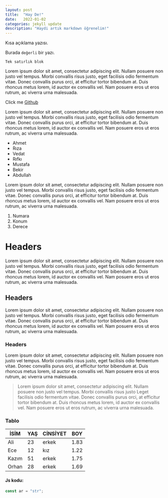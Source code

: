 ```yaml
---
layout: post
title:  "Hay De!"
date:   2022-01-02
categories: jekyll update
description: "Haydi artık markdown öğrenelim!"
---
```

Kısa açıklama yazısı.

Burada `değerli` bir yazı.

`Tek satırlık blok`

Lorem ipsum dolor sit amet, consectetur adipiscing elit. Nullam posuere non justo vel tempus. Morbi convallis risus justo, eget facilisis odio fermentum vitae. Donec convallis purus orci, at efficitur tortor bibendum at. Duis rhoncus metus lorem, id auctor ex convallis vel. Nam posuere eros ut eros rutrum, ac viverra urna malesuada.

Click me [Github](https://github.com/mtnzorlu)

Lorem ipsum dolor sit amet, consectetur adipiscing elit. Nullam posuere non justo vel tempus. Morbi convallis risus justo, eget facilisis odio fermentum vitae. Donec convallis purus orci, at efficitur tortor bibendum at. Duis rhoncus metus lorem, id auctor ex convallis vel. Nam posuere eros ut eros rutrum, ac viverra urna malesuada.

* Ahmet
* Rıza
* Vedat
* Rıfkı
* Mustafa
* Bekir 
* Abdullah

Lorem ipsum dolor sit amet, consectetur adipiscing elit. Nullam posuere non justo vel tempus. Morbi convallis risus justo, eget facilisis odio fermentum vitae. Donec convallis purus orci, at efficitur tortor bibendum at. Duis rhoncus metus lorem, id auctor ex convallis vel. Nam posuere eros ut eros rutrum, ac viverra urna malesuada.

1. Numara
2. Konum
3. Derece

# Headers

Lorem ipsum dolor sit amet, consectetur adipiscing elit. Nullam posuere non justo vel tempus. Morbi convallis risus justo, eget facilisis odio fermentum vitae. Donec convallis purus orci, at efficitur tortor bibendum at. Duis rhoncus metus lorem, id auctor ex convallis vel. Nam posuere eros ut eros rutrum, ac viverra urna malesuada.

## Headers

Lorem ipsum dolor sit amet, consectetur adipiscing elit. Nullam posuere non justo vel tempus. Morbi convallis risus justo, eget facilisis odio fermentum vitae. Donec convallis purus orci, at efficitur tortor bibendum at. Duis rhoncus metus lorem, id auctor ex convallis vel. Nam posuere eros ut eros rutrum, ac viverra urna malesuada.

### Headers

Lorem ipsum dolor sit amet, consectetur adipiscing elit. Nullam posuere non justo vel tempus. Morbi convallis risus justo, eget facilisis odio fermentum vitae. Donec convallis purus orci, at efficitur tortor bibendum at. Duis rhoncus metus lorem, id auctor ex convallis vel. Nam posuere eros ut eros rutrum, ac viverra urna malesuada.

> Lorem ipsum dolor sit amet, consectetur adipiscing elit. Nullam posuere non justo vel tempus. Morbi convallis risus justo
> Leget facilisis odio fermentum vitae. Donec convallis purus orci, at efficitur tortor bibendum at. Duis rhoncus metus 
> lorem, id auctor ex convallis vel. Nam posuere eros ut eros rutrum, ac viverra urna malesuada.

### Tablo

|İSİM |YAŞ |CİNSİYET |BOY |
|-----|----|---------|----|
|Ali |23 |erkek |1.83 |
|Ece |12 |kız |1.22 |
|Kazım |51 |erkek |1.75 |
|Orhan |28 |erkek |1.69 |

#### Js kodu:

```javascript
const ar = "str";
```
